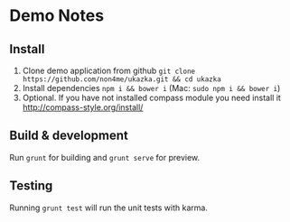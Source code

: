# Demo Notes


## Install
1. Clone demo application from github `git clone https://github.com/non4me/ukazka.git && cd ukazka`
2. Install dependencies `npm i && bower i` (Mac: `sudo npm i && bower i`)
3. Optional. If you have not installed compass module you need install it http://compass-style.org/install/

## Build & development
Run `grunt` for building and `grunt serve` for preview.

## Testing
Running `grunt test` will run the unit tests with karma.
